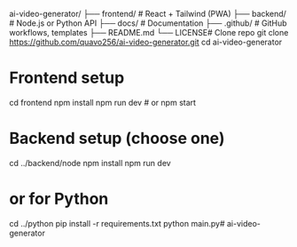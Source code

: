 ai-video-generator/
├── frontend/    # React + Tailwind (PWA)
├── backend/     # Node.js or Python API
├── docs/        # Documentation
├── .github/     # GitHub workflows, templates
├── README.md
└── LICENSE# Clone repo
git clone https://github.com/quavo256/ai-video-generator.git
cd ai-video-generator

# Frontend setup
cd frontend
npm install
npm run dev  # or npm start

# Backend setup (choose one)
cd ../backend/node
npm install
npm run dev

# or for Python
cd ../python
pip install -r requirements.txt
python main.py# ai-video-generator